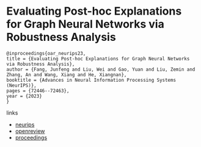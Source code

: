 # Evaluating Post-hoc Explanations for Graph Neural Networks via Robustness Analysis

```
@inproceedings{oar_neurips23,
title = {Evaluating Post-hoc Explanations for Graph Neural Networks via Robustness Analysis},
author = {Fang, Junfeng and Liu, Wei and Gao, Yuan and Liu, Zemin and Zhang, An and Wang, Xiang and He, Xiangnan},
booktitle = {Advances in Neural Information Processing Systems (NeurIPS)},
pages = {72446--72463},
year = {2023}
}
```

links
- [neurips](https://nips.cc/Conferences/2023/Schedule?showEvent=70975)
- [openreview](https://openreview.net/forum?id=eD534mPhAg)
- [proceedings](https://papers.nips.cc//paper_files/paper/2023/hash/e55c2f3fdde519014c879aa3554414c0-Abstract-Conference.html)
